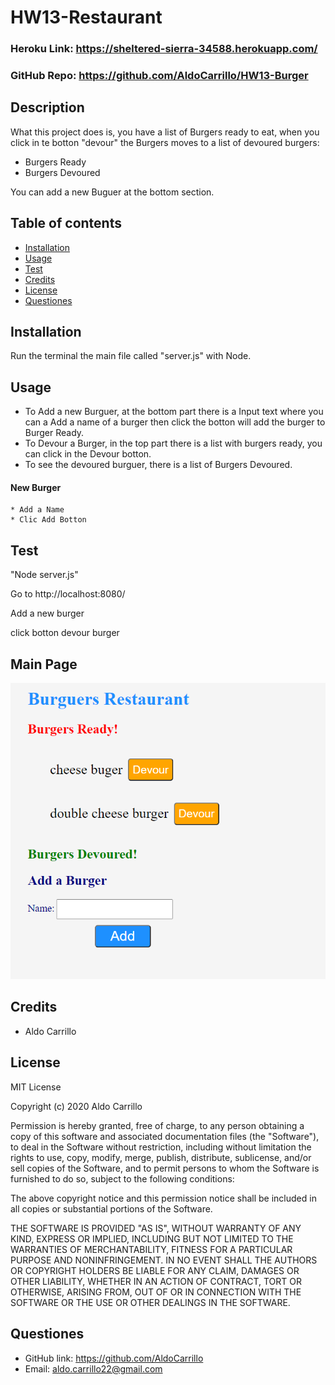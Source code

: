 # HW13-Restaurant

### Heroku Link: https://sheltered-sierra-34588.herokuapp.com/

### GitHub Repo: https://github.com/AldoCarrillo/HW13-Burger

## Description

What this project does is, you have a list of Burgers ready to eat, when you click in te botton "devour" the Burgers moves to a list of devoured burgers:

- Burgers Ready
- Burgers Devoured

You can add a new Buguer at the bottom section.

## Table of contents

- [Installation](#installation)
- [Usage](#usage)
- [Test](#test)
- [Credits](#credits)
- [License](#license)
- [Questiones](#Questiones)

## Installation

Run the terminal the main file called "server.js" with Node.

## Usage

- To Add a new Burguer, at the bottom part there is a Input text where you can a Add a name of a burger then click the botton will add the burger to Burger Ready.
- To Devour a Burger, in the top part there is a list with burgers ready, you can click in the Devour botton.
- To see the devoured burguer, there is a list of Burgers Devoured.

#### New Burger

    * Add a Name
    * Clic Add Botton

## Test

"Node server.js"

Go to http://localhost:8080/

Add a new burger

click botton devour burger

## Main Page

![screen](./media/main.png)

## Credits

- Aldo Carrillo

## License

MIT License

Copyright (c) 2020 Aldo Carrillo

Permission is hereby granted, free of charge, to any person obtaining a copy
of this software and associated documentation files (the "Software"), to deal
in the Software without restriction, including without limitation the rights
to use, copy, modify, merge, publish, distribute, sublicense, and/or sell
copies of the Software, and to permit persons to whom the Software is
furnished to do so, subject to the following conditions:

The above copyright notice and this permission notice shall be included in all
copies or substantial portions of the Software.

THE SOFTWARE IS PROVIDED "AS IS", WITHOUT WARRANTY OF ANY KIND, EXPRESS OR
IMPLIED, INCLUDING BUT NOT LIMITED TO THE WARRANTIES OF MERCHANTABILITY,
FITNESS FOR A PARTICULAR PURPOSE AND NONINFRINGEMENT. IN NO EVENT SHALL THE
AUTHORS OR COPYRIGHT HOLDERS BE LIABLE FOR ANY CLAIM, DAMAGES OR OTHER
LIABILITY, WHETHER IN AN ACTION OF CONTRACT, TORT OR OTHERWISE, ARISING FROM,
OUT OF OR IN CONNECTION WITH THE SOFTWARE OR THE USE OR OTHER DEALINGS IN THE
SOFTWARE.

## Questiones

- GitHub link: https://github.com/AldoCarrillo
- Email: aldo.carrillo22@gmail.com
